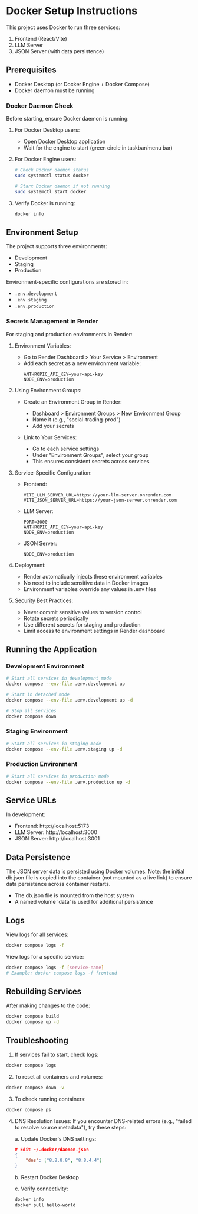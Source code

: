 # Docker Setup Instructions

This project uses Docker to run three services:
1. Frontend (React/Vite)
2. LLM Server
3. JSON Server (with data persistence)

## Prerequisites

- Docker Desktop (or Docker Engine + Docker Compose)
- Docker daemon must be running

### Docker Daemon Check

Before starting, ensure Docker daemon is running:

1. For Docker Desktop users:
   - Open Docker Desktop application
   - Wait for the engine to start (green circle in taskbar/menu bar)

2. For Docker Engine users:
   ```bash
   # Check Docker daemon status
   sudo systemctl status docker

   # Start Docker daemon if not running
   sudo systemctl start docker
   ```

3. Verify Docker is running:
   ```bash
   docker info
   ```

## Environment Setup

The project supports three environments:
- Development
- Staging
- Production

Environment-specific configurations are stored in:
- `.env.development`
- `.env.staging`
- `.env.production`

### Secrets Management in Render

For staging and production environments in Render:

1. Environment Variables:
   - Go to Render Dashboard > Your Service > Environment
   - Add each secret as a new environment variable:
     ```
     ANTHROPIC_API_KEY=your-api-key
     NODE_ENV=production
     ```

2. Using Environment Groups:
   - Create an Environment Group in Render:
     - Dashboard > Environment Groups > New Environment Group
     - Name it (e.g., "social-trading-prod")
     - Add your secrets
   
   - Link to Your Services:
     - Go to each service settings
     - Under "Environment Groups", select your group
     - This ensures consistent secrets across services

3. Service-Specific Configuration:
   - Frontend:
     ```
     VITE_LLM_SERVER_URL=https://your-llm-server.onrender.com
     VITE_JSON_SERVER_URL=https://your-json-server.onrender.com
     ```
   
   - LLM Server:
     ```
     PORT=3000
     ANTHROPIC_API_KEY=your-api-key
     NODE_ENV=production
     ```
   
   - JSON Server:
     ```
     NODE_ENV=production
     ```

4. Deployment:
   - Render automatically injects these environment variables
   - No need to include sensitive data in Docker images
   - Environment variables override any values in .env files

5. Security Best Practices:
   - Never commit sensitive values to version control
   - Rotate secrets periodically
   - Use different secrets for staging and production
   - Limit access to environment settings in Render dashboard

## Running the Application

### Development Environment

```bash
# Start all services in development mode
docker compose --env-file .env.development up

# Start in detached mode
docker compose --env-file .env.development up -d

# Stop all services
docker compose down
```

### Staging Environment

```bash
# Start all services in staging mode
docker compose --env-file .env.staging up -d
```

### Production Environment

```bash
# Start all services in production mode
docker compose --env-file .env.production up -d
```

## Service URLs

In development:
- Frontend: http://localhost:5173
- LLM Server: http://localhost:3000
- JSON Server: http://localhost:3001

## Data Persistence

The JSON server data is persisted using Docker volumes. Note: the initial db.json file is copied into the container (not mounted as a live link) to ensure data persistence across container restarts.
- The db.json file is mounted from the host system
- A named volume 'data' is used for additional persistence

## Logs

View logs for all services:
```bash
docker compose logs -f
```

View logs for a specific service:
```bash
docker compose logs -f [service-name]
# Example: docker compose logs -f frontend
```

## Rebuilding Services

After making changes to the code:
```bash
docker compose build
docker compose up -d
```

## Troubleshooting

1. If services fail to start, check logs:
```bash
docker compose logs
```

2. To reset all containers and volumes:
```bash
docker compose down -v
```

3. To check running containers:
```bash
docker compose ps
```

4. DNS Resolution Issues:
   If you encounter DNS-related errors (e.g., "failed to resolve source metadata"), try these steps:
   
   a. Update Docker's DNS settings:
   ```json
   # Edit ~/.docker/daemon.json
   {
       "dns": ["8.8.8.8", "8.8.4.4"]
   }
   ```
   
   b. Restart Docker Desktop
   
   c. Verify connectivity:
   ```bash
   docker info
   docker pull hello-world
   ```
